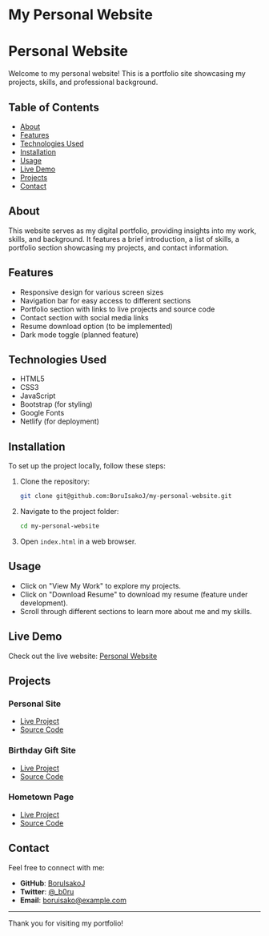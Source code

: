 # My Personal Website
# Personal Website

Welcome to my personal website! This is a portfolio site showcasing my projects, skills, and professional background.

## Table of Contents

- [About](#about)
- [Features](#features)
- [Technologies Used](#technologies-used)
- [Installation](#installation)
- [Usage](#usage)
- [Live Demo](#live-demo)
- [Projects](#projects)
- [Contact](#contact)

## About

This website serves as my digital portfolio, providing insights into my work, skills, and background. It features a brief introduction, a list of skills, a portfolio section showcasing my projects, and contact information.

## Features

- Responsive design for various screen sizes
- Navigation bar for easy access to different sections
- Portfolio section with links to live projects and source code
- Contact section with social media links
- Resume download option (to be implemented)
- Dark mode toggle (planned feature)

## Technologies Used

- HTML5
- CSS3
- JavaScript
- Bootstrap (for styling)
- Google Fonts
- Netlify (for deployment)

## Installation

To set up the project locally, follow these steps:

1. Clone the repository:
   ```sh
   git clone git@github.com:BoruIsakoJ/my-personal-website.git
   ```
2. Navigate to the project folder:
   ```sh
   cd my-personal-website
   ```
3. Open `index.html` in a web browser.

## Usage

- Click on "View My Work" to explore my projects.
- Click on "Download Resume" to download my resume (feature under development).
- Scroll through different sections to learn more about me and my skills.

## Live Demo

Check out the live website: [Personal Website](https://superlative-pasca-598d8b.netlify.app/)

## Projects

### Personal Site

- [Live Project](https://superlative-pasca-598d8b.netlify.app/)
- [Source Code](https://github.com/BoruIsakoJ/my-personal-website)

### Birthday Gift Site

- [Live Project](https://poetic-entremet-06fb04.netlify.app/)
- [Source Code](https://github.com/BoruIsakoJ/Birthday-Gift-Site)

### Hometown Page

- [Live Project](https://lambent-salmiakki-bd8113.netlify.app/)
- [Source Code](https://github.com/BoruIsakoJ/Hometown-Page)

## Contact

Feel free to connect with me:

- **GitHub**: [BoruIsakoJ](https://github.com/BoruIsakoJ)
- **Twitter**: [@_b0ru](https://x.com/_b0ru)
- **Email**: [boruisako@example.com](mailto:boruisako@example.com)

---

Thank you for visiting my portfolio!

